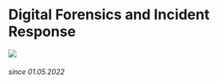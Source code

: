 # Digital Forensics and Incident Response
![](https://www.open.edu/openlearn/pluginfile.php/906137/mod_resource/content/0/m812_olhp_786x400.jpg)
###### since 01.05.2022
